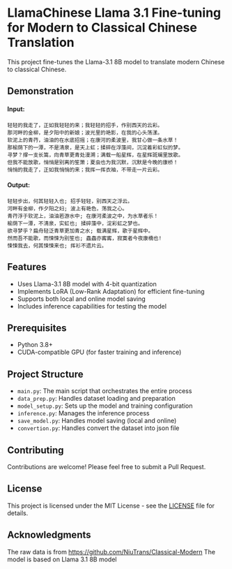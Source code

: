 # LlamaChinese Llama 3.1 Fine-tuning for Modern to Classical Chinese Translation
This project fine-tunes the Llama-3.1 8B model to translate modern Chinese to classical Chinese. 

## Demonstration
#### Input:
```
轻轻的我走了，正如我轻轻的来；我轻轻的招手，作别西天的云彩。
那河畔的金柳，是夕阳中的新娘；波光里的艳影，在我的心头荡漾。
软泥上的青荇，油油的在水底招摇；在康河的柔波里，我甘心做一条水草！
那榆荫下的一潭，不是清泉，是天上虹；揉碎在浮藻间，沉淀着彩虹似的梦。
寻梦？撑一支长篙，向青草更青处漫溯；满载一船星辉，在星辉斑斓里放歌。
但我不能放歌，悄悄是别离的笙箫；夏虫也为我沉默，沉默是今晚的康桥！
悄悄的我走了，正如我悄悄的来；我挥一挥衣袖，不带走一片云彩。
```
#### Output:
```
轻轻步出，何其轻轻入也; 招手轻轻，别西天之浮云。
河畔有金柳，作夕阳之妇; 波上有艳色，荡我之心。
青荇浮于软泥上，油油若游水中; 在康河柔波之中，为水草者乐！
榆荫下一潭，不清泉，实虹也; 揉碎藻中，淀彩虹之梦也。
欲寻梦乎？扁舟轻泛青草更加青之水; 载满星辉，歌于星辉中。
然而吾不能歌，而悚悚为别笙也; 蟲蟲亦寗寗，寂寞者今夜康橋也!
悚悚我去，何其悚悚来也; 挥衫不遗片云。
```

## Features
- Uses Llama-3.1 8B model with 4-bit quantization
- Implements LoRA (Low-Rank Adaptation) for efficient fine-tuning
- Supports both local and online model saving
- Includes inference capabilities for testing the model

## Prerequisites

- Python 3.8+
- CUDA-compatible GPU (for faster training and inference)

## Project Structure

- `main.py`: The main script that orchestrates the entire process
- `data_prep.py`: Handles dataset loading and preparation
- `model_setup.py`: Sets up the model and training configuration
- `inference.py`: Manages the inference process
- `save_model.py`: Handles model saving (local and online)
- `convertion.py`: Handles convert the dataset into json file

## Contributing

Contributions are welcome! Please feel free to submit a Pull Request.

## License

This project is licensed under the MIT License - see the [LICENSE](LICENSE) file for details.

## Acknowledgments
The raw data is from https://github.com/NiuTrans/Classical-Modern
The model is based on Llama 3.1 8B model
